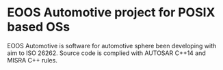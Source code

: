 # EOOS Automotive project for POSIX based OSs
EOOS Automotive is software for automotive sphere been developing with aim to ISO 26262. Source code is complied with AUTOSAR C++14 and MISRA C++ rules.
